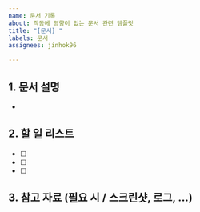 ```yaml
---
name: 문서 기록
about: 작동에 영향이 없는 문서 관련 템플릿
title: "[문서] "
labels: 문서
assignees: jinhok96

---
```


## 1. 문서 설명
- 

## 2. 할 일 리스트
- [ ] 
- [ ] 
- [ ] 

## 3. 참고 자료 (필요 시 / 스크린샷, 로그, ...)
